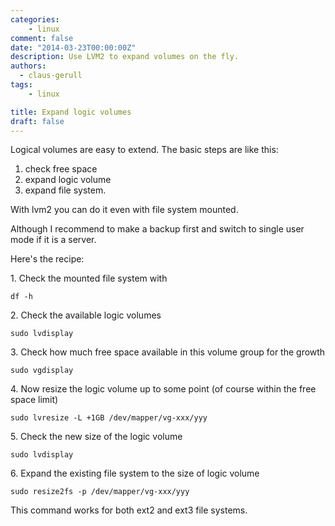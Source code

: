 ```yaml
---
categories:
    - linux
comment: false
date: "2014-03-23T00:00:00Z"
description: Use LVM2 to expand volumes on the fly.
authors:
  - claus-gerull
tags:
    - linux

title: Expand logic volumes
draft: false
---
```


Logical volumes are easy to extend. The basic steps are like this:<!--more-->

1. check free space
2. expand logic volume
3. expand file system.

With lvm2 you can do it even with file system mounted.

Although I recommend to make a backup first and switch to single user mode if it is a server.

Here's the recipe:

1\. Check the mounted file system with

`df -h`

2\. Check the available logic volumes

`sudo lvdisplay`

3\. Check how much free space available in this volume group for the growth

`sudo vgdisplay`

4\. Now resize the logic volume up to some point (of course within the free space limit)

`sudo lvresize -L +1GB /dev/mapper/vg-xxx/yyy`

5\. Check the new size of the logic volume

`sudo lvdisplay`

6\. Expand the existing file system to the size of logic volume

`sudo resize2fs -p /dev/mapper/vg-xxx/yyy`

This command works for both ext2 and ext3 file systems.